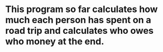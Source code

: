 # This program so far calculates how much each person has spent on a road trip and calculates who owes who money at the end.
